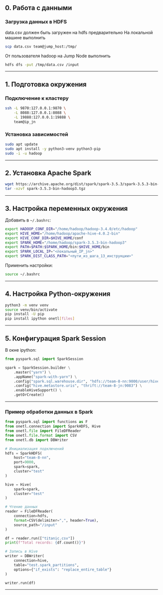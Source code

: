 

## 0. Работа с данными

### Загрузка данных в HDFS
data.csv должен быть загружен на hdfs предварительно 
На локальной машине выполнить 
```bash
scp data.csv team@jump_host:/tmp/
```
От пользователя hadoop на Jump Node выполнить
```bash
hdfs dfs -put /tmp/data.csv /input
```
---

## 1. Подготовка окружения

### Подключение к кластеру
```bash
ssh -L 9870:127.0.0.1:9870 \
    -L 8088:127.0.0.1:8088 \
    -L 19888:127.0.0.1:19888 \
    team@ip_jn
```

### Установка зависимостей
```bash
sudo apt update
sudo apt install -y python3-venv python3-pip
sudo -i -u hadoop
```

---

## 2. Установка Apache Spark

```bash
wget https://archive.apache.org/dist/spark/spark-3.5.3/spark-3.5.3-bin-hadoop3.tgz
tar -xzvf spark-3.5.3-bin-hadoop3.tgz
```

---

## 3. Настройка переменных окружения

Добавить в `~/.bashrc`:
```bash
export HADOOP_CONF_DIR="/home/hadoop/hadoop-3.4.0/etc/hadoop"
export HIVE_HOME="/home/hadoop/apache-hive-4.0.2-bin"
export HIVE_CONF_DIR=$HIVE_HOME/conf
export SPARK_HOME="/home/hadoop/spark-3.5.3-bin-hadoop3"
export PATH=$PATH:$SPARK_HOME/bin:$HIVE_HOME/bin
export SPARK_LOCAL_IP="<локальный_IP_jn>"
export SPARK_DIST_CLASS_PATH="<пути_из_шага_13_инструкции>"
```

Применить настройки:
```bash
source ~/.bashrc
```

---

## 4. Настройка Python-окружения

```bash
python3 -m venv venv
source venv/bin/activate
pip install -U pip
pip install ipython onetl[files]
```

---

## 5. Конфигурация Spark Session

В окне ipython:
```python
from pyspark.sql import SparkSession

spark = SparkSession.builder \
    .master("yarn") \
    .appName("spark-with-yarn") \
    .config("spark.sql.warehouse.dir", "hdfs://team-8-nn:9000/user/hive/warehouse") \
    .config("hive.metastore.uris", "thrift://team-8-jn:9083") \
    .enableHiveSupport() \
    .getOrCreate()
```

---


### Пример обработки данных в Spark
```python
from pyspark.sql import functions as F
from onetl.connection import SparkHDFS, Hive
from onetl.file import FileDFReader
from onetl.file.format import CSV
from onetl.db import DBWriter

# Инициализация подключений
hdfs = SparkHDFS(
    host="team-8-nn", 
    port=9000, 
    spark=spark,
    cluster="test"
)

hive = Hive(
    spark=spark,
    cluster="test"
)

# Чтение данных
reader = FileDFReader(
    connection=hdfs,
    format=CSV(delimiter=",", header=True),
    source_path="/input"
)

df = reader.run(["titanic.csv"])
print(f"Total records: {df.count()}")

# Запись в Hive
writer = DBWriter(
    connection=hive,
    table="test.spark_partitions",
    options={"if_exists": "replace_entire_table"}
)

writer.run(df)
```

---
